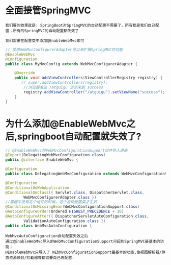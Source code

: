 # 全面接管SpringMVC

    我们要的效果就是: SpringBoot对SpringMVC的自动配置不需要了，所有都是我们自己配置；所有的SpringMVC的自动配置都失效了

    我们需要在配置类中添加@EnableWebMvc即可

```java
// 使用WebMvcConfigurerAdapter可以来扩展SpringMVC的功能
@EnableWebMvc
@Configuration
public class MyMvcConfig extends WebMvcConfigurerAdapter {

    @Override
    public void addViewControllers(ViewControllerRegistry registry) {
       // super.addViewControllers(registry);
        //浏览器发送 /atguigu 请求来到 success
        registry.addViewController("/atguigu").setViewName("success");
    }
}
```

# 为什么添加@EnableWebMvc之后,springboot自动配置就失效了?

```java
// @EnableWebMvc将WebMvcConfigurationSupport组件导入进来
@Import(DelegatingWebMvcConfiguration.class)
public @interface EnableWebMvc {
```

```java
@Configuration
public class DelegatingWebMvcConfiguration extends WebMvcConfigurationSupport {
```

```java
@Configuration
@ConditionalOnWebApplication
@ConditionalOnClass({ Servlet.class, DispatcherServlet.class,
		WebMvcConfigurerAdapter.class })
//容器中没有这个组件的时候，这个自动配置类才生效
@ConditionalOnMissingBean(WebMvcConfigurationSupport.class)
@AutoConfigureOrder(Ordered.HIGHEST_PRECEDENCE + 10)
@AutoConfigureAfter({ DispatcherServletAutoConfiguration.class,
		ValidationAutoConfiguration.class })
public class WebMvcAutoConfiguration {
```

    WebMvcAutoConfiguration自动配置失效之后
    通过@EnableWebMvc导入的WebMvcConfigurationSupport只起到SpringMVC最基本的功能；
    @EnableWebMvc只导入了 WEbMvcConfigurationSupport最基本的功能,像视图解析器/静态资源映射/拦截器等都需要自己再配置.




